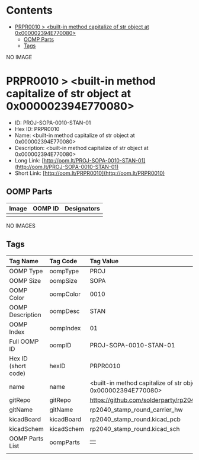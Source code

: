 



Contents
========

* [PRPR0010 > <built-in method capitalize of str object at 0x000002394E770080>](#prpr0010--built-in-method-capitalize-of-str-object-at-0x000002394e770080)
	* [OOMP Parts](#oomp-parts)
	* [Tags](#tags)
  
NO IMAGE  
# PRPR0010 > <built-in method capitalize of str object at 0x000002394E770080>

- ID: PROJ-SOPA-0010-STAN-01
- Hex ID: PRPR0010
- Name: <built-in method capitalize of str object at 0x000002394E770080>
- Description: <built-in method capitalize of str object at 0x000002394E770080>
- Long Link: [http://oom.lt/PROJ-SOPA-0010-STAN-01](http://oom.lt/PROJ-SOPA-0010-STAN-01)
- Short Link: [http://oom.lt/PRPR0010](http://oom.lt/PRPR0010)

## OOMP Parts
  

|Image|OOMP ID|Designators|
| :--- | :--- | :--- |
||||
  
NO IMAGES  
## Tags
  

|Tag Name|Tag Code|Tag Value|
| :--- | :--- | :--- |
|OOMP Type|oompType|PROJ|
|OOMP Size|oompSize|SOPA|
|OOMP Color|oompColor|0010|
|OOMP Description|oompDesc|STAN|
|OOMP Index|oompIndex|01|
|Full OOMP ID|oompID|PROJ-SOPA-0010-STAN-01|
|Hex ID (short code)|hexID|PRPR0010|
|name|name|<built-in method capitalize of str object at 0x000002394E770080>|
|gitRepo|gitRepo|https://github.com/solderparty/rp2040_stamp_round_carrier_hw|
|gitName|gitName|rp2040_stamp_round_carrier_hw|
|kicadBoard|kicadBoard|rp2040_stamp_round.kicad_pcb|
|kicadSchem|kicadSchem|rp2040_stamp_round.kicad_sch|
|OOMP Parts List|oompParts|<table><tr><td></td></tr></table>|
||||
